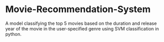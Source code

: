 # Movie-Recommendation-System
A model classifying the top 5 movies based on the duration and release year of the movie in the user-specified genre using SVM classification in python. 
